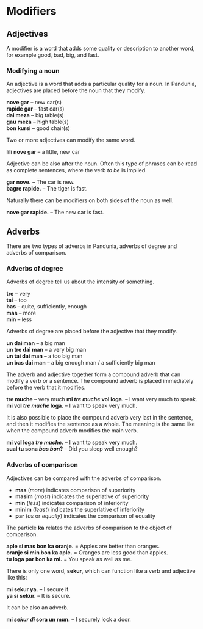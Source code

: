 # Modifiers

## Adjectives

A modifier is a word that adds some quality or description to another word,
for example good, bad, big, and fast.

### Modifying a noun

An adjective is a word that adds a particular quality for a noun.
In Pandunia, adjectives are placed before the noun that they modify.

**nove gar**
– new car(s)  
**rapide gar**
– fast car(s)  
**dai meza**
– big table(s)  
**gau meza**
– high table(s)  
**bon kursi**
– good chair(s)

Two or more adjectives can modify the same word.

**lili nove gar**
– a little, new car

Adjective can be also after the noun.
Often this type of phrases can be read as complete sentences, where the verb _to be_ is implied.

**gar nove.**
– The car is new.  
**bagre rapide.**
– The tiger is fast.

Naturally there can be modifiers on both sides of the noun as well.

**nove gar rapide.**
– The new car is fast.


## Adverbs

There are two types of adverbs in Pandunia,
adverbs of degree
and adverbs of comparison.

### Adverbs of degree

Adverbs of degree tell us about the intensity of something.

**tre**
– very  
**tai**
– too  
**bas**
– quite, sufficiently, enough  
**mas**
– more  
**min**
– less

Adverbs of degree are placed before the adjective that they modify.

**un dai man**
– a big man  
**un tre dai man**
– a very big man  
**un tai dai man**
– a too big man  
**un bas dai man**
– a big enough man / a sufficiently big man

The adverb and adjective together form a compound adverb
that can modify a verb or a sentence.
The compound adverb is placed immediately before the verb that it modifies.

**tre muche**
– very much
**mi _tre muche_ vol loga.**
– I want very much to speak.  
**mi vol _tre muche_ loga.**
– I want to speak very much.

It is also possible to place the compound adverb very last in the sentence,
and then it modifies the sentence as a whole.
The meaning is the same like when the compound adverb modifies the main verb.

**mi vol loga _tre muche_.**
– I want to speak very much.  
**sual tu sona _bas bon_?**
– Did you sleep well enough?


### Adverbs of comparison

Adjectives can be compared with the adverbs of comparison.

- **mas**
  (_more_) indicates comparison of superiority
- **masim**
  (_most_) indicates the superlative of superiority
- **min**
  (_less_) indicates comparison of inferiority
- **minim**
  (_least_) indicates the superlative of inferiority
- **par**
  (_as_ or _equally_) indicates the comparison of equality

The particle
**ka**
relates the adverbs of comparison to the object of comparison.

**aple si mas bon ka oranje.**
= Apples are better than oranges.  
**oranje si min bon ka aple.**
= Oranges are less good than apples.  
**tu loga par bon ka mi.**
= You speak as well as me.


There is only one word, **sekur**, which can function like a verb and adjective like this:

**mi sekur ya.**
– I secure it.  
**ya si sekur.**
– It is secure.

It can be also an adverb.

**mi _sekur di_ sora un mun.**
– I securely lock a door.

